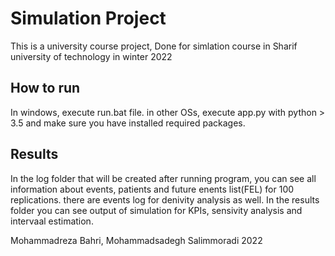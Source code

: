 # Simulation Project
This is a university course project, Done for simlation course in Sharif university of technology in winter 2022

## How to run
In windows, execute run.bat file. in other OSs, execute app.py with python > 3.5 and make sure you have installed required packages.

## Results
In the log folder that will be created after running program, you can see all information about events, patients and future enents list(FEL) for 100 replications. 
there are events log for denivity analysis as well.
In the results folder you can see output of simulation for KPIs, sensivity analysis and intervaal estimation.

Mohammadreza Bahri, Mohammadsadegh Salimmoradi
2022